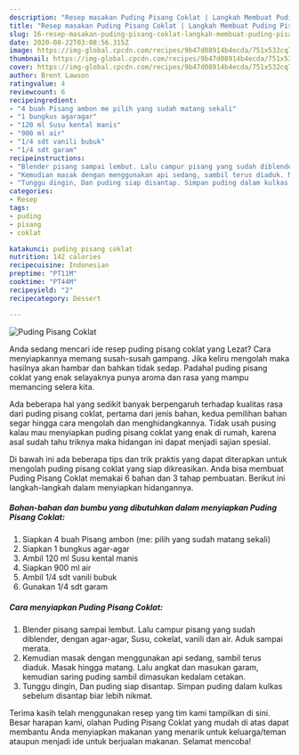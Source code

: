 ```yaml
---
description: "Resep masakan Puding Pisang Coklat | Langkah Membuat Puding Pisang Coklat Yang Sempurna"
title: "Resep masakan Puding Pisang Coklat | Langkah Membuat Puding Pisang Coklat Yang Sempurna"
slug: 16-resep-masakan-puding-pisang-coklat-langkah-membuat-puding-pisang-coklat-yang-sempurna
date: 2020-08-22T03:08:56.315Z
image: https://img-global.cpcdn.com/recipes/9b47d08914b4ecda/751x532cq70/puding-pisang-coklat-foto-resep-utama.jpg
thumbnail: https://img-global.cpcdn.com/recipes/9b47d08914b4ecda/751x532cq70/puding-pisang-coklat-foto-resep-utama.jpg
cover: https://img-global.cpcdn.com/recipes/9b47d08914b4ecda/751x532cq70/puding-pisang-coklat-foto-resep-utama.jpg
author: Brent Lawson
ratingvalue: 4
reviewcount: 6
recipeingredient:
- "4 buah Pisang ambon me pilih yang sudah matang sekali"
- "1 bungkus agaragar"
- "120 ml Susu kental manis"
- "900 ml air"
- "1/4 sdt vanili bubuk"
- "1/4 sdt garam"
recipeinstructions:
- "Blender pisang sampai lembut. Lalu campur pisang yang sudah diblender, dengan agar-agar, Susu, cokelat, vanili dan air. Aduk sampai merata."
- "Kemudian masak dengan menggunakan api sedang, sambil terus diaduk. Masak hingga matang. Lalu angkat dan masukan garam, kemudian saring puding sambil dimasukan kedalam cetakan."
- "Tunggu dingin, Dan puding siap disantap. Simpan puding dalam kulkas sebelum disantap biar lebih nikmat."
categories:
- Resep
tags:
- puding
- pisang
- coklat

katakunci: puding pisang coklat 
nutrition: 142 calories
recipecuisine: Indonesian
preptime: "PT11M"
cooktime: "PT44M"
recipeyield: "2"
recipecategory: Dessert

---
```



![Puding Pisang Coklat](https://img-global.cpcdn.com/recipes/9b47d08914b4ecda/751x532cq70/puding-pisang-coklat-foto-resep-utama.jpg)

Anda sedang mencari ide resep puding pisang coklat yang Lezat? Cara menyiapkannya memang susah-susah gampang. Jika keliru mengolah maka hasilnya akan hambar dan bahkan tidak sedap. Padahal puding pisang coklat yang enak selayaknya punya aroma dan rasa yang mampu memancing selera kita.



Ada beberapa hal yang sedikit banyak berpengaruh terhadap kualitas rasa dari puding pisang coklat, pertama dari jenis bahan, kedua pemilihan bahan segar hingga cara mengolah dan menghidangkannya. Tidak usah pusing kalau mau menyiapkan puding pisang coklat yang enak di rumah, karena asal sudah tahu triknya maka hidangan ini dapat menjadi sajian spesial.


Di bawah ini ada beberapa tips dan trik praktis yang dapat diterapkan untuk mengolah puding pisang coklat yang siap dikreasikan. Anda bisa membuat Puding Pisang Coklat memakai 6 bahan dan 3 tahap pembuatan. Berikut ini langkah-langkah dalam menyiapkan hidangannya.

<!--inarticleads1-->

##### Bahan-bahan dan bumbu yang dibutuhkan dalam menyiapkan Puding Pisang Coklat:

1. Siapkan 4 buah Pisang ambon (me: pilih yang sudah matang sekali)
1. Siapkan 1 bungkus agar-agar
1. Ambil 120 ml Susu kental manis
1. Siapkan 900 ml air
1. Ambil 1/4 sdt vanili bubuk
1. Gunakan 1/4 sdt garam




<!--inarticleads2-->

##### Cara menyiapkan Puding Pisang Coklat:

1. Blender pisang sampai lembut. Lalu campur pisang yang sudah diblender, dengan agar-agar, Susu, cokelat, vanili dan air. Aduk sampai merata.
1. Kemudian masak dengan menggunakan api sedang, sambil terus diaduk. Masak hingga matang. Lalu angkat dan masukan garam, kemudian saring puding sambil dimasukan kedalam cetakan.
1. Tunggu dingin, Dan puding siap disantap. Simpan puding dalam kulkas sebelum disantap biar lebih nikmat.




Terima kasih telah menggunakan resep yang tim kami tampilkan di sini. Besar harapan kami, olahan Puding Pisang Coklat yang mudah di atas dapat membantu Anda menyiapkan makanan yang menarik untuk keluarga/teman ataupun menjadi ide untuk berjualan makanan. Selamat mencoba!
